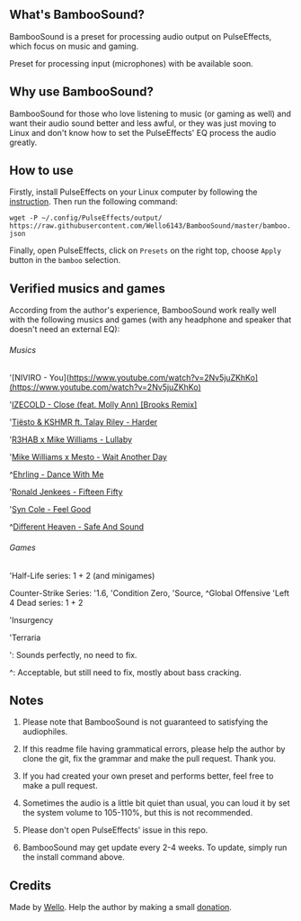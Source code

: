 ## What's BambooSound?

BambooSound is a preset for processing audio output on PulseEffects, which focus on music and gaming.

Preset for processing input (microphones) with be available soon.

## Why use BambooSound?

BambooSound for those who love listening to music (or gaming as well) and want their audio sound better and less awful, or they was just moving to Linux and don't know how to set the PulseEffects' EQ process the audio greatly.

## How to use

Firstly, install PulseEffects on your Linux computer by following the [instruction](https://github.com/wwmm/pulseeffects/#installation).  Then run the following command:

`wget -P ~/.config/PulseEffects/output/ https://raw.githubusercontent.com/Wello6143/BambooSound/master/bamboo.json`

Finally, open PulseEffects, click on `Presets` on the right top, choose `Apply` button in the `bamboo` selection.

## Verified musics and games

According from the author's experience, BambooSound work really well with the following musics and games (with any headphone and speaker that doesn't need an external EQ):

###### Musics

'[NIVIRO - You](https://www.youtube.com/watch?v=2Nv5juZKhKo](https://www.youtube.com/watch?v=2Nv5juZKhKo)

'[IZECOLD - Close (feat. Molly Ann) [Brooks Remix]](https://www.youtube.com/watch?v=bzehQ60b3XI)

'[Tiësto & KSHMR ft. Talay Riley - Harder](https://www.youtube.com/watch?v=f_ecaxhGkwMs)

'[R3HAB x Mike Williams - Lullaby](https://www.youtube.com/watch?v=9flXyzcSfT4)

'[Mike Williams x Mesto - Wait Another Day](https://www.youtube.com/watch?v=n18g4bRJDCY)

^[Ehrling - Dance With Me](https://www.youtube.com/watch?v=FuAgLHJnc-Y)

'[Ronald Jenkees - Fifteen Fifty](https://www.youtube.com/watch?v=k5LfI-W0-ao)

'[Syn Cole - Feel Good](https://www.youtube.com/watch?v=q1ULJ92aldE)

^[Different Heaven - Safe And Sound](https://www.youtube.com/watch?v=13ARO0HDZsQ)

###### Games

'Half-Life series: 1 + 2 (and minigames)

Counter-Strike Series: '1.6, 'Condition Zero, 'Source, ^Global Offensive
'Left 4 Dead series: 1 + 2

'Insurgency

'Terraria

': Sounds perfectly, no need to fix.

^: Acceptable, but still need to fix, mostly about bass cracking.

## Notes

1. Please note that BambooSound is not guaranteed to satisfying the audiophiles.

2. If this readme file having grammatical errors, please help the author by clone the git, fix the grammar and make the pull request. Thank you.

3. If you had created your own preset and performs better, feel free to make a pull request.

4. Sometimes the audio is a little bit quiet than usual, you can loud it by set the system volume to 105-110%, but this is not recommended.

5. Please don't open PulseEffects' issue in this repo.

6. BambooSound may get update every 2-4 weeks. To update, simply run the install command above.

## Credits

Made by [Wello](https://github.com/wello6143). Help the author by making a small [donation](https://paypal.me/wello6143).
